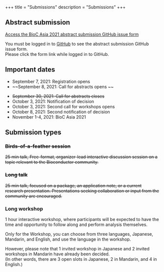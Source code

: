 +++
title = "Submissions"
description = "Submissions"
+++

## Abstract submission

<!--A few days later you will find a link to the submission form here.-->
[Access the BioC Asia 2021 abstract submission GitHub issue form](https://github.com/Bioconductor/BiocAsia2021/issues/new/choose)

You must be logged in to [GitHub](https://github.com/) to see the abstract submission GitHub issue form.  
Please click the form link while logged in to GitHub.

## Important dates

<!--* January 22, 2021: Call for abstracts opens
* New! Deadline extended to March 16, 2021: Abstract submission closes-->

* September 7, 2021: Registration opens
* ~~September 8, 2021: Call for abstracts opens ~~
<!--* Abstract submission is now closed. All submissions are currently under review.-->
* ~~September 30, 2021: Call for abstracts closes~~
* October 3, 2021: Notification of decision
* October 3, 2021: Second call for workshops opens
* October 8, 2021: Second notification of decision
* November 1-4, 2021: BioC Asia 2021

## Submission types

### ~~Birds-of-a-feather session~~
~~25 min talk, Free-format, organizer-lead interactive discussion session on a topic relevant to the Bioconductor community.~~

### ~~Long talk~~
~~25 min talk, focused on a package, an application note, or a current research presentation. Presentations seeking collaboration or input from the community are encouraged.~~

### Long workshop
1 hour interactive workshop, where participants will be expected to have the time and opportunity to follow along and perform analysis themselves.

Only for the Workshop, you can choose from three languages, Japanese, Mandarin, and English, and use the language in the workshop.

However, please note that 1 invited workshop in Japanese and 2 invited workshops in Mandarin have already been decided.  
(In other words, there are 3 open slots in Japanese, 2 in Mandarin, and 4 in English.)
